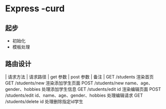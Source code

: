 # Express -curd

## 起步

- 初始化
- 模板处理

## 路由设计

| 请求方法 | 请求路径 | get 参数 | post 参数 | 备注 |
 GET    /students                                         渲染首页
 GET    /students/new                                     渲染添加学生页面
 POST   /students/new      name、age、gender、hobbies      处理添加学生信息
 GET    /students/edit     id                             渲染编辑页面
 POST   /students/edit     id、name、age、gender、hobbies  处理编辑请求
 GET    /students/delete   id                             处理删除指定id学生       
